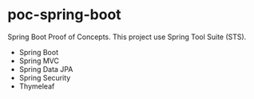 # poc-spring-boot
Spring Boot Proof of Concepts.
This project use Spring Tool Suite (STS).

- Spring Boot
- Spring MVC
- Spring Data JPA
- Spring Security
- Thymeleaf

